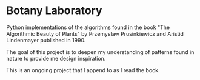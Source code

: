 # Botany Laboratory

Python implementations of the algorithms found in the book "The Algorithmic Beauty of Plants" by Przemyslaw Prusinkiewicz and Aristid Lindenmayer published in 1990.

The goal of this project is to deepen my understanding of patterns found in nature to provide me design inspiration.

This is an ongoing project that I append to as I read the book.
